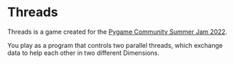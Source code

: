 # Threads
Threads is a game created for the [Pygame Community Summer Jam 2022](https://itch.io/jam/pygame-community-summer-jam-2022).

You play as a program that controls two parallel threads, which exchange data to help each other in two different Dimensions.
